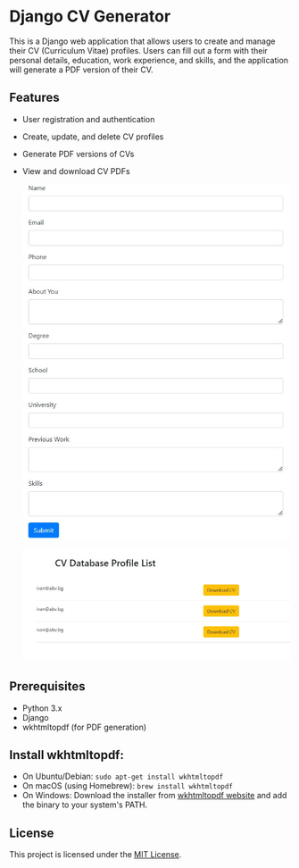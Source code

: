 # Django CV Generator

This is a Django web application that allows users to create and manage their CV (Curriculum Vitae) profiles. Users can fill out a form with their personal details, education, work experience, and skills, and the application will generate a PDF version of their CV.

## Features

- User registration and authentication
- Create, update, and delete CV profiles
- Generate PDF versions of CVs
- View and download CV PDFs

  ![Home Page Screenshot](accept.jpg)

  ![Home Page Screenshot](list.jpg)

## Prerequisites

- Python 3.x
- Django
- wkhtmltopdf (for PDF generation)


## Install wkhtmltopdf:
   - On Ubuntu/Debian: `sudo apt-get install wkhtmltopdf`
   - On macOS (using Homebrew): `brew install wkhtmltopdf`
   - On Windows: Download the installer from [wkhtmltopdf website](https://wkhtmltopdf.org/downloads.html) and add the binary to your system's PATH.


## License

This project is licensed under the [MIT License](LICENSE).

